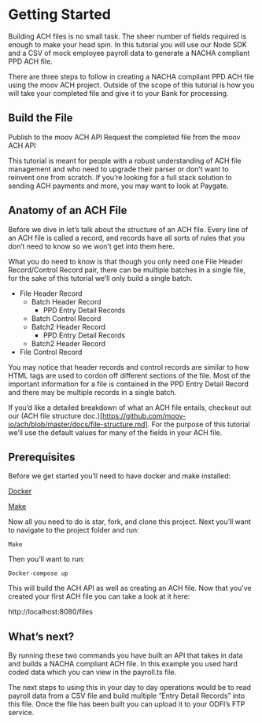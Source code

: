 # Getting Started 
Building ACH files is no small task. The sheer number of fields required is enough to make your head spin. In this tutorial you will use our Node SDK and a CSV of mock employee payroll data   to generate a NACHA compliant PPD ACH file. 

There are three steps to follow in creating a NACHA compliant PPD ACH file using the moov ACH project. Outside of the scope of this tutorial is how you will take your completed file and give it to your Bank for processing.

## Build the File
Publish to the moov ACH API
Request the completed file from the moov ACH API

This tutorial is meant for people with a robust understanding of ACH file management and who need to upgrade their parser or don’t want to reinvent one from scratch. If you’re looking for a full stack solution to sending ACH payments and more, you may want to look at Paygate. 

## Anatomy of an ACH File
Before we dive in let’s talk about the structure of an ACH file. Every line of an ACH file is called a record, and records have all sorts of rules that you don’t need to know so we won’t get into them here. 

What you do need to know is that though you only need one File Header Record/Control Record pair, there can be multiple batches in a single file, for the sake of this tutorial we’ll only build a single batch.


- File Header Record
    - Batch Header Record
        - PPD Entry Detail Records
    - Batch Control Record
    - Batch2 Header Record
        - PPD Entry Detail Records
    - Batch2 Header Record
- File Control Record


You may notice that header records and control records are similar to how HTML tags are used to cordon off different sections of the file. Most of the important information for a file is contained in the PPD Entry Detail Record and there may be multiple records in a single batch. 

If you’d like a detailed breakdown of what an ACH file entails, checkout out our (ACH file structure doc.)[https://github.com/moov-io/ach/blob/master/docs/file-structure.md]. For the purpose of this tutorial we’ll use the default values for many of the fields in your ACH file. 



## Prerequisites
Before we get started you’ll need to have docker and make installed:

[Docker](https://docs.docker.com/get-docker/)


[Make](https://apps.apple.com/us/app/xcode/id497799835?mt=12)

Now all you need to do is star, fork, and clone this project. Next you’ll want to navigate to the project folder and run:

```Make```

Then you’ll want to run:

```Docker-compose up```

This will build the ACH API as well as creating an ACH file. Now that you’ve created your first ACH file you can take a look at it here:

http://localhost:8080/files


## What’s next?
By running these two commands you have built an API that takes in data and builds a NACHA compliant ACH file. In this example you used hard coded data which you can view in the payroll.ts file. 

The next steps to using this in your day to day operations would be to read payroll data from a CSV file and build multiple “Entry Detail Records” into this file. Once the file has been built you can upload it to your ODFI’s FTP service. 
